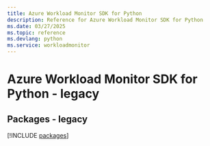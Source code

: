 ```yaml
---
title: Azure Workload Monitor SDK for Python
description: Reference for Azure Workload Monitor SDK for Python
ms.date: 03/27/2025
ms.topic: reference
ms.devlang: python
ms.service: workloadmonitor
---
```

# Azure Workload Monitor SDK for Python - legacy
## Packages - legacy
[!INCLUDE [packages](workload-monitor-index.md)]